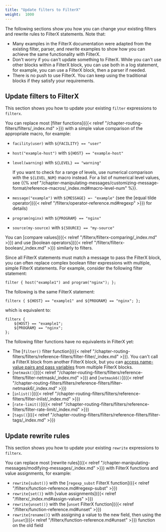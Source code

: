 ```yaml
---
title: "Update filters to FilterX"
weight:  1000
---
```


The following sections show you how you can change your existing filters and rewrite rules to FilterX statements. Note that:

- Many examples in the FilterX documentation were adapted from the existing filter, parser, and rewrite examples to show how you can achieve the same functionality with FilterX.
- Don't worry if you can't update something to FilterX. While you can't use other blocks within a FilterX block, you can use both in a log statement, for example, you can use a FilterX block, then a parser if needed.
- There is no push to use FilterX. You can keep using the traditional blocks if they satisfy your requirements.

## Update filters to FilterX

This section shows you how to update your existing `filter` expressions to `filterx`.

You can replace most [filter functions]({{< relref "/chapter-routing-filters/filters/_index.md" >}}) with a simple value comparison of the appropriate macro, for example:

- `facility(user)` with `${FACILITY} == "user"`
- `host("example-host")` with `${HOST} == "example-host"`
- `level(warning)` with `${LEVEL} == "warning"`

    If you want to check for a range of levels, use numerical comparison with the `${LEVEL_NUM}` macro instead. For a list of numerical level values, see {{% xref "/chapter-manipulating-messages/customizing-message-format/reference-macros/_index.md#macro-level-num" %}}.

- `message("example")` with `${MESSAGE} =~ "example"` (see the [equal tilde operator]({{< relref "/filterx/operator-reference.md#regexp" >}}) for details)
- `program(nginx)` with `${PROGRAM} == "nginx"`
- `source(my-source)` with `${SOURCE} == "my-source"`

You can [compare values]({{< relref "/filterx/filterx-comparing/_index.md" >}}) and use [boolean operators]({{< relref "/filterx/filterx-boolean/_index.md" >}}) similarly to filters.

Since all FilterX statements must match a message to pass the FilterX block, you can often replace complex boolean filter expressions with multiple, simple FilterX statements. For example, consider the following filter statement:

```shell
filter { host("example1") and program("nginx"); };
```

The following is the same FilterX statement:

```shell
filterx { ${HOST} == "example1" and ${PROGRAM} == "nginx"; };
```

which is equivalent to:

```shell
filterx {
    ${HOST} == "example1";
    ${PROGRAM} == "nginx";
};
```

The following filter functions have no equivalents in FilterX yet:

- The [`filter()` filter function]({{< relref "/chapter-routing-filters/filters/reference-filters/filter-filter/_index.md" >}}). You can't call a FilterX block from another FilterX block, but you can [access name-value pairs and pass variables](#scoping) from multiple FilterX blocks.
- [`netmask()`]({{< relref "/chapter-routing-filters/filters/reference-filters/filter-netmask/_index.md" >}}) and [`netmask6()`]({{< relref "/chapter-routing-filters/filters/reference-filters/filter-netmask6/_index.md" >}})
- [`inlist()`]({{< relref "/chapter-routing-filters/filters/reference-filters/filter-inlist/_index.md" >}})
- [`rate-limit()`]({{< relref "/chapter-routing-filters/filters/reference-filters/filter-rate-limit/_index.md" >}})
- [`tags()`]({{< relref "/chapter-routing-filters/filters/reference-filters/filter-tags/_index.md" >}})

## Update rewrite rules

This section shows you how to update your existing `rewrite` expressions to `filterx`.

You can replace most [rewrite rules]({{< relref "/chapter-manipulating-messages/modifying-messages/_index.md" >}}) with FilterX functions and value assignments, for example:

- `rewrite{subst()}` with the [`regexp_subst` FilterX function]({{< relref "/filterx/function-reference.md#regexp-subst" >}})
- `rewrite{set()}` with [value assignments]({{< relref "/filterx/_index.md#assign-values" >}})
- `rewrite{unset()}` with the [`unset` FilterX function]({{< relref "/filterx/function-reference.md#unset" >}})
- `rewrite{rename()}` with assigning a value to the new field, then using the [`unset`]({{< relref "/filterx/function-reference.md#unset" >}}) function on the old field


<!-- 
set-severity(), set-facility() set-pri() rewrite functions > no equivalent

Setting match variables with the set-matches() rewrite rule
    > I don't even get what this does

Setting multiple message fields to specific values
    > no equivalent

map-value-pairs: Rename value-pairs to normalize logs
    > Does the simple rename cover that, or no equivalent?

Conditional rewrites
    > see use cases

Rewrite the timezone of a message
    > ?

Anonymizing credit card numbers
    > no equivalent, but can be replicated using some regexp_subst expressions, see the scl for details tmp/axosyslog/scl/rewrite/cc-mask.conf

add/delete tags: do we need here a round-trip here like this, or is it working without that?: 
    temp-tags = json-array($TAGS);
    temp-tags += "new-tag";
    $TAGS = format_csv(temp-tags);

    - How can you delete an element with a specific value from a list (not by index)
        like this in python:
            thislist = ["apple", "banana", "cherry"]
            thislist.remove("banana")
 -->

<!-- FIXME group-by like contexts and similar don't work yet -->
